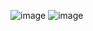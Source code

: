 ![image](https://github.com/flowykk/operating-sys-hse/assets/71427624/b9f9de2e-ad33-4b32-a918-65d651de15a1)
![image](https://github.com/flowykk/operating-sys-hse/assets/71427624/0ea99d85-89b1-45fd-b230-4cad107ea252)
